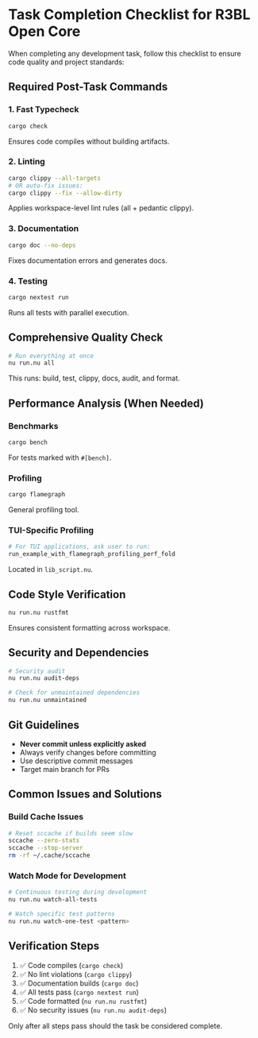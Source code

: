 # Task Completion Checklist for R3BL Open Core

When completing any development task, follow this checklist to ensure code quality and project standards:

## Required Post-Task Commands

### 1. Fast Typecheck
```bash
cargo check
```
Ensures code compiles without building artifacts.

### 2. Linting
```bash
cargo clippy --all-targets
# OR auto-fix issues:
cargo clippy --fix --allow-dirty
```
Applies workspace-level lint rules (all + pedantic clippy).

### 3. Documentation
```bash
cargo doc --no-deps
```
Fixes documentation errors and generates docs.

### 4. Testing
```bash
cargo nextest run
```
Runs all tests with parallel execution.

## Comprehensive Quality Check
```bash
# Run everything at once
nu run.nu all
```
This runs: build, test, clippy, docs, audit, and format.

## Performance Analysis (When Needed)

### Benchmarks
```bash
cargo bench
```
For tests marked with `#[bench]`.

### Profiling
```bash
cargo flamegraph
```
General profiling tool.

### TUI-Specific Profiling
```bash
# For TUI applications, ask user to run:
run_example_with_flamegraph_profiling_perf_fold
```
Located in `lib_script.nu`.

## Code Style Verification
```bash
nu run.nu rustfmt
```
Ensures consistent formatting across workspace.

## Security and Dependencies
```bash
# Security audit
nu run.nu audit-deps

# Check for unmaintained dependencies
nu run.nu unmaintained
```

## Git Guidelines
- **Never commit unless explicitly asked**
- Always verify changes before committing
- Use descriptive commit messages
- Target main branch for PRs

## Common Issues and Solutions

### Build Cache Issues
```bash
# Reset sccache if builds seem slow
sccache --zero-stats
sccache --stop-server
rm -rf ~/.cache/sccache
```

### Watch Mode for Development
```bash
# Continuous testing during development
nu run.nu watch-all-tests

# Watch specific test patterns
nu run.nu watch-one-test <pattern>
```

## Verification Steps
1. ✅ Code compiles (`cargo check`)
2. ✅ No lint violations (`cargo clippy`)
3. ✅ Documentation builds (`cargo doc`)
4. ✅ All tests pass (`cargo nextest run`)
5. ✅ Code formatted (`nu run.nu rustfmt`)
6. ✅ No security issues (`nu run.nu audit-deps`)

Only after all steps pass should the task be considered complete.